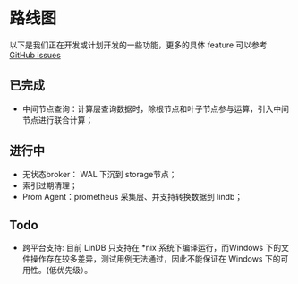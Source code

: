 # 路线图

以下是我们正在开发或计划开发的一些功能，更多的具体 feature 可以参考 [GitHub issues](https://github.com/lindb/lindb/issues)


## 已完成
+ 中间节点查询：计算层查询数据时，除根节点和叶子节点参与运算，引入中间节点进行联合计算；

## 进行中 
+ 无状态broker： WAL 下沉到 storage节点；
+ 索引过期清理；
+ Prom Agent：prometheus 采集层、并支持转换数据到 lindb；

## Todo

+ 跨平台支持: 目前 LinDB 只支持在 *nix 系统下编译运行，而Windows 下的文件操作存在较多差异，测试用例无法通过，因此不能保证在 Windows 下的可用性。(低优先级）。
